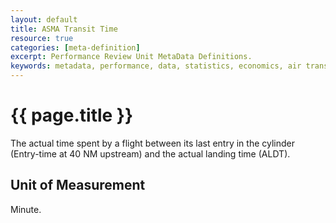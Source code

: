 ```yaml
---
layout: default
title: ASMA Transit Time
resource: true
categories: [meta-definition]
excerpt: Performance Review Unit MetaData Definitions.
keywords: metadata, performance, data, statistics, economics, air transport, flights, europe, cost efficiency
---
```

# {{ page.title }}
The actual time spent by a flight between its last entry in the cylinder (Entry-time at 40 NM upstream) and the actual landing time (ALDT).

## Unit of Measurement
Minute.